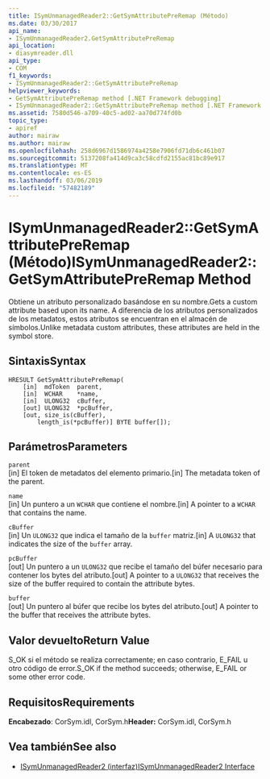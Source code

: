```yaml
---
title: ISymUnmanagedReader2::GetSymAttributePreRemap (Método)
ms.date: 03/30/2017
api_name:
- ISymUnmanagedReader2.GetSymAttributePreRemap
api_location:
- diasymreader.dll
api_type:
- COM
f1_keywords:
- ISymUnmanagedReader2::GetSymAttributePreRemap
helpviewer_keywords:
- GetSymAttributePreRemap method [.NET Framework debugging]
- ISymUnmanagedReader2::GetSymAttributePreRemap method [.NET Framework debugging]
ms.assetid: 7580d546-a709-40c5-ad02-aa70d774fd0b
topic_type:
- apiref
author: mairaw
ms.author: mairaw
ms.openlocfilehash: 258d6967d1586974a4258e7906fd71db6c461b07
ms.sourcegitcommit: 5137208fa414d9ca3c58cdfd2155ac81bc89e917
ms.translationtype: MT
ms.contentlocale: es-ES
ms.lasthandoff: 03/06/2019
ms.locfileid: "57482189"
---
```

# <a name="isymunmanagedreader2getsymattributepreremap-method"></a><span data-ttu-id="06771-102">ISymUnmanagedReader2::GetSymAttributePreRemap (Método)</span><span class="sxs-lookup"><span data-stu-id="06771-102">ISymUnmanagedReader2::GetSymAttributePreRemap Method</span></span>
<span data-ttu-id="06771-103">Obtiene un atributo personalizado basándose en su nombre.</span><span class="sxs-lookup"><span data-stu-id="06771-103">Gets a custom attribute based upon its name.</span></span> <span data-ttu-id="06771-104">A diferencia de los atributos personalizados de los metadatos, estos atributos se encuentran en el almacén de símbolos.</span><span class="sxs-lookup"><span data-stu-id="06771-104">Unlike metadata custom attributes, these attributes are held in the symbol store.</span></span>  
  
## <a name="syntax"></a><span data-ttu-id="06771-105">Sintaxis</span><span class="sxs-lookup"><span data-stu-id="06771-105">Syntax</span></span>  
  
```  
HRESULT GetSymAttributePreRemap(  
    [in]  mdToken  parent,  
    [in]  WCHAR    *name,  
    [in]  ULONG32  cBuffer,  
    [out] ULONG32  *pcBuffer,  
    [out, size_is(cBuffer),  
        length_is(*pcBuffer)] BYTE buffer[]);  
```  
  
## <a name="parameters"></a><span data-ttu-id="06771-106">Parámetros</span><span class="sxs-lookup"><span data-stu-id="06771-106">Parameters</span></span>  
 `parent`  
 <span data-ttu-id="06771-107">[in] El token de metadatos del elemento primario.</span><span class="sxs-lookup"><span data-stu-id="06771-107">[in] The metadata token of the parent.</span></span>  
  
 `name`  
 <span data-ttu-id="06771-108">[in] Un puntero a un `WCHAR` que contiene el nombre.</span><span class="sxs-lookup"><span data-stu-id="06771-108">[in] A pointer to a `WCHAR` that contains the name.</span></span>  
  
 `cBuffer`  
 <span data-ttu-id="06771-109">[in] Un `ULONG32` que indica el tamaño de la `buffer` matriz.</span><span class="sxs-lookup"><span data-stu-id="06771-109">[in] A `ULONG32` that indicates the size of the `buffer` array.</span></span>  
  
 `pcBuffer`  
 <span data-ttu-id="06771-110">[out] Un puntero a un `ULONG32` que recibe el tamaño del búfer necesario para contener los bytes del atributo.</span><span class="sxs-lookup"><span data-stu-id="06771-110">[out] A pointer to a `ULONG32` that receives the size of the buffer required to contain the attribute bytes.</span></span>  
  
 `buffer`  
 <span data-ttu-id="06771-111">[out] Un puntero al búfer que recibe los bytes del atributo.</span><span class="sxs-lookup"><span data-stu-id="06771-111">[out] A pointer to the buffer that receives the attribute bytes.</span></span>  
  
## <a name="return-value"></a><span data-ttu-id="06771-112">Valor devuelto</span><span class="sxs-lookup"><span data-stu-id="06771-112">Return Value</span></span>  
 <span data-ttu-id="06771-113">S_OK si el método se realiza correctamente; en caso contrario, E_FAIL u otro código de error.</span><span class="sxs-lookup"><span data-stu-id="06771-113">S_OK if the method succeeds; otherwise, E_FAIL or some other error code.</span></span>  
  
## <a name="requirements"></a><span data-ttu-id="06771-114">Requisitos</span><span class="sxs-lookup"><span data-stu-id="06771-114">Requirements</span></span>  
 <span data-ttu-id="06771-115">**Encabezado**: CorSym.idl, CorSym.h</span><span class="sxs-lookup"><span data-stu-id="06771-115">**Header:** CorSym.idl, CorSym.h</span></span>  
  
## <a name="see-also"></a><span data-ttu-id="06771-116">Vea también</span><span class="sxs-lookup"><span data-stu-id="06771-116">See also</span></span>
- [<span data-ttu-id="06771-117">ISymUnmanagedReader2 (interfaz)</span><span class="sxs-lookup"><span data-stu-id="06771-117">ISymUnmanagedReader2 Interface</span></span>](../../../../docs/framework/unmanaged-api/diagnostics/isymunmanagedreader2-interface.md)
